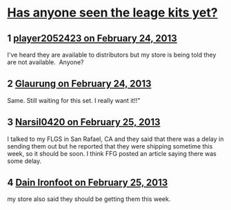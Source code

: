 # [Has anyone seen the leage kits yet?](https://community.fantasyflightgames.com/topic/79779-has-anyone-seen-the-leage-kits-yet/)

## 1 [player2052423 on February 24, 2013](https://community.fantasyflightgames.com/topic/79779-has-anyone-seen-the-leage-kits-yet/?do=findComment&comment=766769)

I've heard they are available to distributors but my store is being told they are not available.  Anyone?

## 2 [Glaurung on February 24, 2013](https://community.fantasyflightgames.com/topic/79779-has-anyone-seen-the-leage-kits-yet/?do=findComment&comment=766771)

Same. Still waiting for this set. I really want it!!"

## 3 [Narsil0420 on February 25, 2013](https://community.fantasyflightgames.com/topic/79779-has-anyone-seen-the-leage-kits-yet/?do=findComment&comment=766885)

I talked to my FLGS in San Rafael, CA and they said that there was a delay in sending them out but he reported that they were shipping sometime this week, so it should be soon. I think FFG posted an article saying there was some delay.

## 4 [Dain Ironfoot on February 25, 2013](https://community.fantasyflightgames.com/topic/79779-has-anyone-seen-the-leage-kits-yet/?do=findComment&comment=766967)

my store also said they should be getting them this week.

